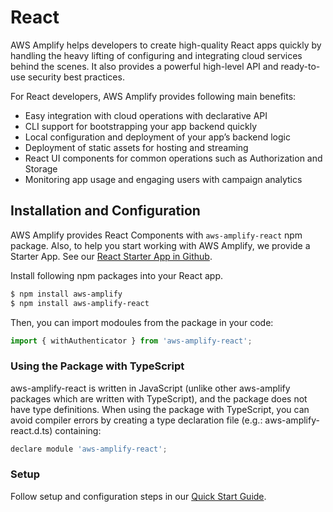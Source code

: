 ---
---

# React

AWS Amplify helps developers to create high-quality React apps quickly by handling the heavy lifting of configuring and integrating cloud services behind the scenes. It also provides a powerful high-level API and ready-to-use security best practices.

For React developers, AWS Amplify provides following main benefits:
- Easy integration with cloud operations with declarative API
- CLI support for bootstrapping your app backend quickly
- Local configuration and deployment of your app’s backend logic
- Deployment of static assets for hosting and streaming
- React UI components for common operations such as Authorization and Storage
- Monitoring app usage and engaging users with campaign analytics

## Installation and Configuration

AWS Amplify provides React Components with `aws-amplify-react` npm package. Also, to help you start working with AWS Amplify, we provide a Starter App. See our [React Starter App in Github](https://github.com/awslabs/aws-mobile-react-sample).

Install following npm packages into your React app.

```bash
$ npm install aws-amplify
$ npm install aws-amplify-react
```

Then, you can import modoules from the package in your code:
```js
import { withAuthenticator } from 'aws-amplify-react';
```

### Using the Package with TypeScript

aws-amplify-react is written in JavaScript (unlike other aws-amplify packages which are written with TypeScript), and the package does not have type definitions. When using the package with TypeScript, you can avoid compiler errors by creating a type declaration file (e.g.:  aws-amplify-react.d.ts) containing:

```js
declare module 'aws-amplify-react';
```
 
### Setup

Follow setup and configuration steps in our [Quick Start Guide](https://aws.github.io/aws-amplify/media/quick_start?platform=react).

